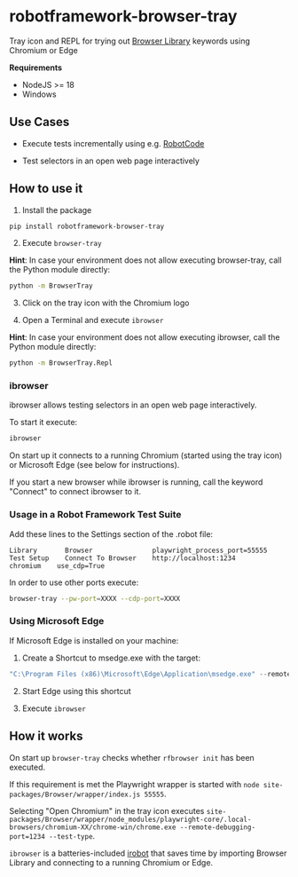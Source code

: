 # robotframework-browser-tray

Tray icon and REPL for trying out [Browser Library](https://robotframework-browser.org/) keywords using Chromium or Edge


**Requirements**

- NodeJS >= 18
- Windows


## Use Cases

- Execute tests incrementally using e.g. [RobotCode](https://github.com/d-biehl/robotcode)

- Test selectors in an open web page interactively


## How to use it

1. Install the package

```bash
pip install robotframework-browser-tray
```

2. Execute `browser-tray`

**Hint**: In case your environment does not allow executing browser-tray, call the Python module directly:

```bash
python -m BrowserTray
```

3. Click on the tray icon with the Chromium logo

4. Open a Terminal and execute `ibrowser`

**Hint**: In case your environment does not allow executing ibrowser, call the Python module directly:

```bash
python -m BrowserTray.Repl
```

### ibrowser

ibrowser allows testing selectors in an open web page interactively. 

To start it execute:

```bash
ibrowser
```

On start up it connects to a running Chromium (started using the tray icon) or Microsoft Edge (see below for instructions).

If you start a new browser while ibrowser is running, call the keyword "Connect" to connect ibrowser to it.

### Usage in a Robot Framework Test Suite

Add these lines to the Settings section of the .robot file:

```robotframework
Library       Browser               playwright_process_port=55555
Test Setup    Connect To Browser    http://localhost:1234            chromium    use_cdp=True
```

In order to use other ports execute:

```bash
browser-tray --pw-port=XXXX --cdp-port=XXXX
``` 


### Using Microsoft Edge

If Microsoft Edge is installed on your machine:

1. Create a Shortcut to msedge.exe with the target:

```powershell
"C:\Program Files (x86)\Microsoft\Edge\Application\msedge.exe" --remote-debugging-port=1234 --user-data-dir=C:\Users\YOUR_USER\RFEdgeProfile
```

2. Start Edge using this shortcut

3. Execute `ibrowser`


## How it works

On start up `browser-tray` checks whether `rfbrowser init` has been executed.

If this requirement is met the Playwright wrapper is started with `node site-packages/Browser/wrapper/index.js 55555`.

Selecting "Open Chromium" in the tray icon executes `site-packages/Browser/wrapper/node_modules/playwright-core/.local-browsers/chromium-XX/chrome-win/chrome.exe --remote-debugging-port=1234 --test-type`.

`ibrowser` is a batteries-included [irobot](https://pypi.org/project/robotframework-debug/) that saves time by importing Browser Library and connecting to a running Chromium or Edge.
